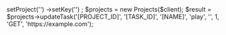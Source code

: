 <?php

use Appwrite\Client;
use Appwrite\Services\Projects;

$client = new Client();

$client
    ->setProject('')
    ->setKey('')
;

$projects = new Projects($client);

$result = $projects->updateTask('[PROJECT_ID]', '[TASK_ID]', '[NAME]', 'play', '', 1, 'GET', 'https://example.com');
